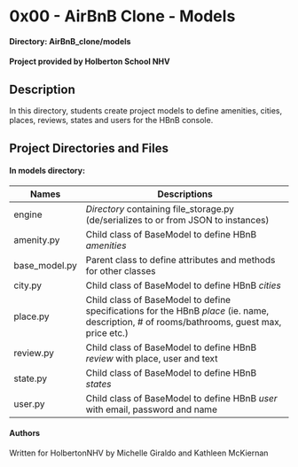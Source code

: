 # 0x00 - AirBnB Clone - Models
#### Directory: AirBnB_clone/models
#### Project provided by Holberton School NHV

## Description
In this directory, students create project models to define amenities, cities, places, reviews, states and users for the HBnB console.

## Project Directories and Files

#### In **models** directory:
Names | Descriptions
----- | -------------------
engine | *Directory* containing file_storage.py (de/serializes to or from JSON to instances)
amenity.py | Child class of BaseModel to define HBnB *amenities*
base_model.py | Parent class to define attributes and methods for other classes
city.py |  Child class of BaseModel to define HBnB *cities*
place.py | Child class of BaseModel to define specifications for the HBnB *place* (ie. name, description, # of rooms/bathrooms, guest max, price etc.)
review.py | Child class of BaseModel to define HBnB *review* with place, user and text
state.py | Child class of BaseModel to define HBnB *states*
user.py | Child class of BaseModel to define HBnB *user* with email, password and name

#### Authors
Written for HolbertonNHV by Michelle Giraldo and Kathleen McKiernan
